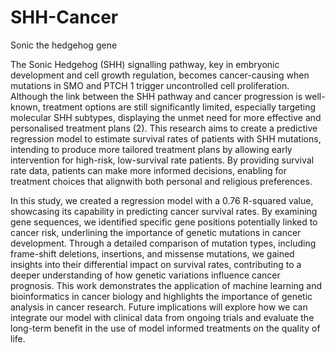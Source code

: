 # SHH-Cancer
Sonic the hedgehog gene

The Sonic Hedgehog (SHH) signalling pathway, key in embryonic development and cell growth regulation, becomes cancer-causing when mutations in SMO and PTCH 1 trigger uncontrolled cell proliferation. Although the link between the SHH pathway and cancer progression is well-known, treatment options are still significantly limited, especially targeting molecular SHH subtypes, displaying the unmet need for more effective and personalised treatment plans (2). This research aims to create a predictive regression model to estimate survival rates of patients with SHH mutations, intending to produce more tailored treatment plans by allowing early intervention for high-risk, low-survival rate patients. By providing survival rate data, patients can make more informed decisions, enabling for treatment choices that alignwith both personal and religious preferences.

In this study, we created a regression model with a 0.76 R-squared value, showcasing its capability in predicting cancer survival rates. By examining gene sequences, we identified specific gene positions potentially linked to cancer risk, underlining the importance of genetic mutations in cancer development. Through a detailed comparison of mutation types, including frame-shift deletions, insertions, and missense mutations, we gained insights into their differential impact on survival rates, contributing to a deeper understanding of how genetic variations influence cancer prognosis. This work demonstrates the application of machine learning and bioinformatics in cancer biology and highlights the importance of genetic analysis in cancer research. Future implications will explore how we can integrate our model with clinical data from ongoing trials and evaluate the long-term benefit in the use of model informed treatments on the quality of life.
